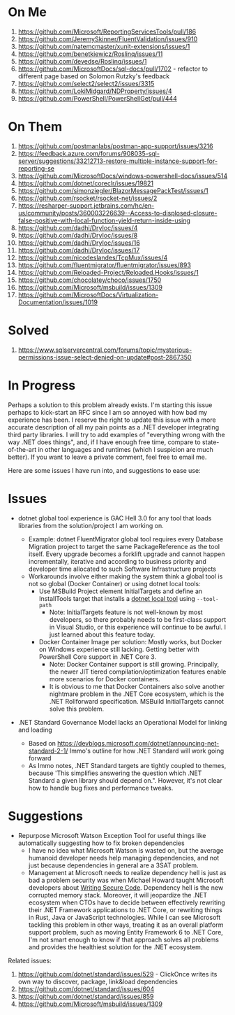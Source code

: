 
# On Me
1. https://github.com/Microsoft/ReportingServicesTools/pull/186
2. https://github.com/JeremySkinner/FluentValidation/issues/910
3. https://github.com/natemcmaster/xunit-extensions/issues/1
4. https://github.com/benetkiewicz/Roslinq/issues/11
5. https://github.com/devedse/Roslinq/issues/1
6. https://github.com/MicrosoftDocs/sql-docs/pull/1702 - refactor to different page based on Solomon Rutzky's feedback
7. https://github.com/select2/select2/issues/3315
8. https://github.com/LokiMidgard/NDProperty/issues/4
9. https://github.com/PowerShell/PowerShellGet/pull/444

# On Them
1. https://github.com/postmanlabs/postman-app-support/issues/3216
2. https://feedback.azure.com/forums/908035-sql-server/suggestions/33212713-restore-multiple-instance-support-for-reporting-se
3. https://github.com/MicrosoftDocs/windows-powershell-docs/issues/514
4. https://github.com/dotnet/coreclr/issues/19821
5. https://github.com/simonziegler/BlazorMessagePackTest/issues/1
6. https://github.com/rsocket/rsocket-net/issues/2
7. https://resharper-support.jetbrains.com/hc/en-us/community/posts/360003226639--Access-to-displosed-closure-false-positive-with-local-function-yield-return-inside-using
8. https://github.com/dadhi/DryIoc/issues/4
9. https://github.com/dadhi/DryIoc/issues/8
10. https://github.com/dadhi/DryIoc/issues/16
11. https://github.com/dadhi/DryIoc/issues/17
12. https://github.com/nicodeslandes/TcpMux/issues/4
13. https://github.com/fluentmigrator/fluentmigrator/issues/893
14. https://github.com/Reloaded-Project/Reloaded.Hooks/issues/1
15. https://github.com/chocolatey/choco/issues/1750
16. https://github.com/Microsoft/msbuild/issues/1309
17. https://github.com/MicrosoftDocs/Virtualization-Documentation/issues/1019

# Solved
1. https://www.sqlservercentral.com/forums/topic/mysterious-permissions-issue-select-denied-on-update#post-2867350

# In Progress

Perhaps a solution to this problem already exists. I'm starting this issue perhaps to kick-start an RFC since I am so annoyed with how bad my experience has been.  I reserve the right to update this issue with a more accurate description of all my pain points as a .NET developer integrating third party libraries.  I will try to add examples of "everything wrong with the way .NET does things", and, if I have enough free time, compare to state-of-the-art in other languages and runtimes (which I suspicion are much better).  If you want to leave a private comment, feel free to email me.

Here are some issues I have run into, and suggestions to ease use:

# Issues
* dotnet global tool experience is GAC Hell 3.0 for any tool that loads libraries from the solution/project I am working on.
  - Example: dotnet FluentMigrator global tool requires every Database Migration project to target the same PackageReference as the tool itself.  Every upgrade becomes a forklift upgrade and cannot happen incrementally, iterative and according to business priority and developer time allocated to such Software Infrastructure projects
  - Workarounds involve either making the system think a global tool is not so global (Docker Container) or using dotnet local tools:
    - Use MSBuild Project element InitialTargets and define an InstallTools target that installs a [dotnet local tool](https://github.com/dotnet/cli/issues/10288) using `--tool-path`
       - Note: InitialTargets feature is not well-known by most developers, so there probably needs to be first-class support in Visual Studio, or this experience will continue to be awful.  I just learned about this feature today.
    - Docker Container Image per solution: Mostly works, but Docker on Windows experience still lacking.  Getting better with PowerShell Core support in .NET Core 3.
       - Note: Docker Container support is still growing. Principally, the newer JIT tiered compilation/optimization features enable more scenarios for Docker containers.
       - It is obvious to me that Docker Containers also solve another nightmare problem in the .NET Core ecosystem, which is the .NET Rollforward specification.  MSBuild InitialTargets cannot solve this problem.

* .NET Standard Governance Model lacks an Operational Model for linking and loading
   - Based on https://devblogs.microsoft.com/dotnet/announcing-net-standard-2-1/ Immo's outline for how .NET Standard will work going forward
   - As Immo notes, .NET Standard targets are tightly coupled to themes, because 'This simplifies answering the question which .NET Standard a given library should depend on.".  However, it's not clear how to handle bug fixes and performance tweaks.

# Suggestions
* Repurpose Microsoft Watson Exception Tool for useful things like automatically suggesting how to fix broken dependencies
  - I have no idea what Microsoft Watson is wasted on, but the average humanoid developer needs help managing dependencies, and not just because dependencies in general are a 3SAT problem. 
  - Management at Microsoft needs to realize dependency hell is just as bad a problem security was when Michael Howard taught Microsoft developers about [Writing Secure Code](https://www.amazon.com/Writing-Secure-Second-Developer-Practices/dp/0735617228).  Dependency hell is the new corrupted memory stack.  Moreover, it will jeopardize the .NET ecosystem when CTOs have to decide between effectively rewriting their .NET Framework applications to .NET Core, or rewriting things in Rust, Java or JavaScript technologies. While I can see Microsoft tackling this problem in other ways, treating it as an overall platform support problem, such as moving Entity Framework 6 to .NET Core, I'm not smart enough to know if that approach solves all problems and provides the healthiest solution for the .NET ecosystem.

Related issues:
1. https://github.com/dotnet/standard/issues/529 - ClickOnce writes its own way to discover, package, link&load dependencies
2. https://github.com/dotnet/standard/issues/604
3. https://github.com/dotnet/standard/issues/859
4. https://github.com/Microsoft/msbuild/issues/1309
